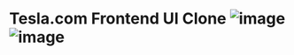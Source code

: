 # Tesla.com Frontend UI Clone ![image](https://user-images.githubusercontent.com/28201707/120180241-5fcbb780-c1c0-11eb-9e1a-724af50cce2e.png) ![image](https://user-images.githubusercontent.com/28201707/120180155-49bdf700-c1c0-11eb-858d-f1e0ac3483f2.png)


